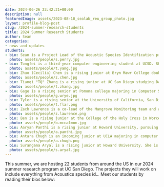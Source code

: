 ```yaml
---
date: 2024-06-26 23:42:21+00:00
description: null
featuredImage: assets/2023-08-10_sealab_reu_group_photo.jpg
layout: profile-blog-post
slug: /2024-summer-research-students
title: 2024 Summer Research Students
author: Sean
categories:
- news-and-updates
students:
- bio: Sean is a Project Lead of the Acoustic Species Identification project and an incoming PhD student in the computer science department of UCSD. His key research interests include machine learning with a focus on low-resource acoustic and scientific datasets as well as improving environmental monitoring and conservation. Should the notion of free time exist, Sean enjoys traveling around San Diego, visiting family, playing games with friends, and having the cats in his apartments tolerate him.  
  photo: assets/people/s.perry.jpg
- bio: Tongfei is a third-year computer engineering student at UCSD. She is interested in machine learning/AI, computer vision, and image processing. During the summer, she is working on the grouper moon project, including testing fish segmentation model and training AI models for fish detection. In her free time, Tongfei enjoys going to the beach, doing pilates, and trying different coffee spots. 
  photo: assets/people/t.yang.jpg
- bio: Zhuo (Cecilia) Chen is a rising junior at Bryn Mawr College double majoring in Computer Science and Pure Mathematics. In 2024 summer, she worked on Robust Scientific Machine Learning, specifically analyzing the Neural Network performance when the dataset contains different amounts of noise. After undergrad, she would like to do research in TBD field. Cecilia loves to do hot yoga, hike, try different foods, and listen to jazz. 
  photo: assets/people/z.chen.jpg
- bio: Tianqi "TQ" Zhang is a rising junior at UC San Diego studying Data Science. He's been on the Acoustic Species ID team since the fall of 2023, and has been a project lead for the team since 2024. This summer, he's primarily been looking into new ways to interpret model outputs and new, learnable representations for audio data. In his free time, he loves to play and listen to music, build LEGOs, and eat delicious food.
  photo: assets/people/t.zhang.jpg
- bio: Gage is a rising senior at Pomona college majoring in Computer Science. This summer, he is working on machine learning models for the Mangrove Monitoring project. After collge, he wants to do research in some area related to machine learning and autonomous agents. Gage enjoys playing on the computer, vehicle repair, motorcycling, and poker.
  photo: assets/people/g.wrye.jpg
- bio: Tyler is a rising senior at the University of California, San Diego majoring in Computer Science. This summer, he is working on collecting and finalizing results from the Baboons on the Move project. After college, he hopes to continue to work robotics for wildlife conservation. Tyler enjoys overcomplicating tasks by trying to automate them, and animals.
  photo: assets/people/t.flar.png
- bio: Zach Lawrence is a co-lead of the Mangrove Monitoring team and a rising third year undergraduate at UC San Diego majoring in Computer Science and minoring in Physics. He has been on the team since spring of 2023. Over the summer, he is currently working on provisioning, networking and deploying an AWS infrastructure to host the Mangrove Monitoring web platform. In his free time he enjoys writing music, reading, and rock climbing.
  photo: assets/people/z.lawrence.png
- bio: Ben is a rising junior at the College of the Holy Cross in Worcester, Massachusetts studying Computer Science. During the summer and throughout the following school year, he is working on computer vision problems for FishSense. When he's not doing research, Ben tutors computer science, runs the robotics club, and promotes research awareness and inclusivity for undergraduate students. He enjoys writing music, watching soccer, hanging out on the boat, and learning new things.
  photo: assets/people/b.mccalmon.jpg
- bio: Aaryan Panthi is a rising junior at Howard University, pursuing a B.S. in Computer Science. This summer, he is contributing to the software development team for Project Mangrove Monitoring, focusing on creating reproducible website code for cloud deployment and enhancing the backend pipeline for image processing. In his free time, Aaryan enjoys outdoor activities with friends, mainly playing soccer or biking around Washington, D.C.
  photo: assets/people/a.panthi.jpg
- bio: Antara Chugh is an incoming junior at UCLA majoring in computer science and minoring in history. During the summer, she is working on Smartfin, developing and testing the software for a scheduler to allow for sampling multiple sensors with minimal conflict. She also assists with manufacturing the fin, specifically helping with the potting process. Her research interests lie in using robotics and machine learning to study environmental sciences, and at UCLA develops neural networks to model molecular interactions. Outside of research, she enjoys running, swimming, and helping promote UCLA student musicians.
  photo: assets/people/a.chugh.png
- bio: Surangana Aryal is a rising junior at Howard University. She is majoring in Computer Science. This summer, she worked with the acoustics species identification. She was involved in building a dekstop application that would help the users better interact with the machine learning model. Besides that she also designed a database schema that would handle a very large amount of datas and metadatas related to the acoustic bird species. During her free time, she enjoys watching movies and tv shows.
  photo: assets/people/s.aryal.jpg
---
```



This summer, we are hosting 22 students from around the US in our 2024 summer research program at UC San Diego. The projects they will work on include everything from Acoustics species id...  Meet our students by reading their bios below: 
